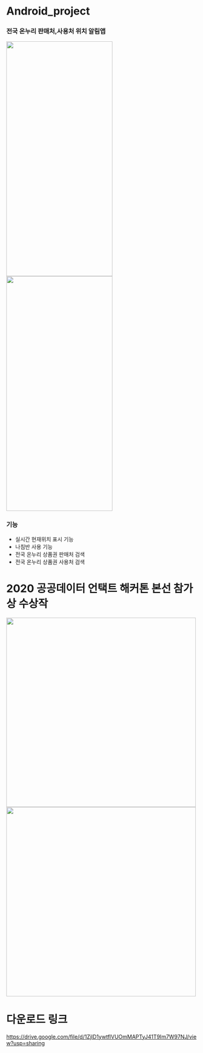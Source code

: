 # Android_project
 
### 전국 온누리 판매처,사용처 위치 알림앱

<img src="https://user-images.githubusercontent.com/37038119/110209082-dd3ba080-7ecd-11eb-9f48-54b44126502a.png" width="280"  height="620">   <img src="https://user-images.githubusercontent.com/37038119/110209083-df9dfa80-7ecd-11eb-9ef3-270534394572.png" width="280"  height="620">


### 기능
- 실시간 현재위치 표시 기능
- 나침반 사용 기능
- 전국 온누리 상품권 판매처 검색
- 전국 온누리 상품권 사용처 검색



# 2020 공공데이터 언택트 해커톤 본선 참가상 수상작 

<img src="https://user-images.githubusercontent.com/37038119/110209013-8b931600-7ecd-11eb-9279-1cfff32a10c2.png" width="500"  height="500">
<img src="https://user-images.githubusercontent.com/37038119/110209017-964dab00-7ecd-11eb-9a77-3ac850ff0664.png" width="500"  height="500">

# 다운로드 링크
https://drive.google.com/file/d/1ZjlD1ywtflVUOmMAPTyJ41T9Im7W97NJ/view?usp=sharing
